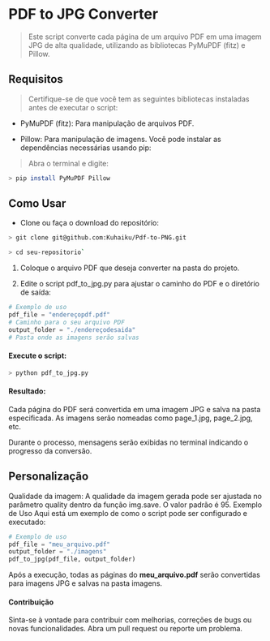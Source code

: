 # PDF to JPG Converter

>Este script converte cada página de um arquivo PDF em uma imagem JPG de alta qualidade, utilizando as bibliotecas PyMuPDF (fitz) e Pillow.

## Requisitos
> Certifique-se de que você tem as seguintes bibliotecas instaladas antes de executar o script:

- PyMuPDF (fitz): Para manipulação de arquivos PDF.

- Pillow: Para manipulação de imagens.
Você pode instalar as dependências necessárias usando pip:

> Abra o terminal e digite:
```bash
> pip install PyMuPDF Pillow
```
## Como Usar
- Clone ou faça o download do repositório:

```bash
> git clone git@github.com:Kuhaiku/Pdf-to-PNG.git 

> cd seu-repositorio`
```
1. Coloque o arquivo PDF que deseja converter na pasta do projeto.

2. Edite o script pdf_to_jpg.py para ajustar o caminho do PDF e o diretório de saída:

```python
# Exemplo de uso
pdf_file = "endereçopdf.pdf"
# Caminho para o seu arquivo PDF
output_folder = "./endereçodesaida"  
# Pasta onde as imagens serão salvas
```
#### Execute o script:
```bash
> python pdf_to_jpg.py
```

#### Resultado:

Cada página do PDF será convertida em uma imagem JPG e salva na pasta especificada. As imagens serão nomeadas como page_1.jpg, page_2.jpg, etc.

Durante o processo, mensagens serão exibidas no terminal indicando o progresso da conversão.

## Personalização
Qualidade da imagem: A qualidade da imagem gerada pode ser ajustada no parâmetro quality dentro da função img.save. O valor padrão é 95.
Exemplo de Uso
Aqui está um exemplo de como o script pode ser configurado e executado:

```python
# Exemplo de uso
pdf_file = "meu_arquivo.pdf"
output_folder = "./imagens"
pdf_to_jpg(pdf_file, output_folder)
```
Após a execução, todas as páginas do **meu_arquivo.pdf** serão convertidas para imagens JPG e salvas na pasta imagens.

#### Contribuição
Sinta-se à vontade para contribuir com melhorias, correções de bugs ou novas funcionalidades. Abra um pull request ou reporte um problema.